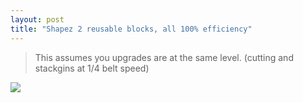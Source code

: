 ```yaml
---
layout: post
title: "Shapez 2 reusable blocks, all 100% efficiency"
---
```


> This assumes you upgrades are at the same level. (cutting and stackgins at 1/4 belt speed)
>
> 

![](/images/images/shapez2/Rotator.webp)
